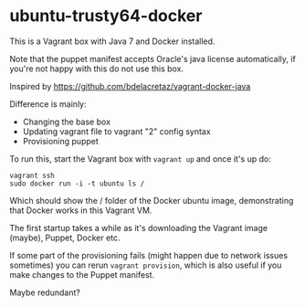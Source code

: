 ubuntu-trusty64-docker
===================

This is a Vagrant box with Java 7 and Docker installed.

Note that the puppet manifest accepts Oracle's java license automatically, if you're not happy
with this do not use this box.

Inspired by https://github.com/bdelacretaz/vagrant-docker-java

Difference is mainly:
- Changing the base box
- Updating vagrant file to vagrant "2" config syntax
- Provisioning puppet

To run this, start the Vagrant box with `vagrant up` and once it's up do:

    vagrant ssh
    sudo docker run -i -t ubuntu ls /

Which should show the / folder of the Docker ubuntu image, demonstrating that
Docker works in this Vagrant VM.

The first startup takes a while as it's downloading the Vagrant image (maybe), Puppet, Docker etc.

If some part of the provisioning fails (might happen due to network issues sometimes) you can rerun `vagrant provision`, which is also useful if you make changes to the Puppet manifest.

Maybe redundant?
